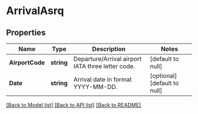 # ArrivalAsrq

## Properties
Name | Type | Description | Notes
------------ | ------------- | ------------- | -------------
**AirportCode** | **string** | Departure/Arrival airport IATA three letter code. | [default to null]
**Date** | **string** | Arrival date in format YYYY-MM-DD. | [optional] [default to null]

[[Back to Model list]](../README.md#documentation-for-models) [[Back to API list]](../README.md#documentation-for-api-endpoints) [[Back to README]](../README.md)


